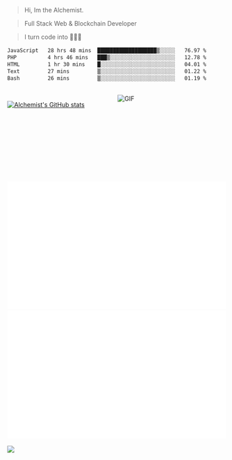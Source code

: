 > Hi, Im the Alchemist.

> Full Stack Web & Blockchain Developer

> I turn code into 💎💎💎

<!--START_SECTION:waka-->
```text
JavaScript   28 hrs 48 mins  ███████████████████▒░░░░░   76.97 % 
PHP          4 hrs 46 mins   ███▒░░░░░░░░░░░░░░░░░░░░░   12.78 % 
HTML         1 hr 30 mins    █░░░░░░░░░░░░░░░░░░░░░░░░   04.01 % 
Text         27 mins         ▒░░░░░░░░░░░░░░░░░░░░░░░░   01.22 % 
Bash         26 mins         ▒░░░░░░░░░░░░░░░░░░░░░░░░   01.19 % 
```
<!--END_SECTION:waka-->


<br />

<img align="right" alt="GIF" src="https://user-images.githubusercontent.com/5355808/139111924-210cc6fa-9fb1-4dac-929d-6324a5836a92.gif" width="250" height="200" />

[![Alchemist's GitHub stats](https://github-readme-stats.vercel.app/api?username=DrMaxis&show_icons=true&theme=outrun&count_private=true)](#)

![](https://raw.githubusercontent.com/DrMaxis/github-stats-transparent/output/generated/overview.svg)
![](https://raw.githubusercontent.com/DrMaxis/github-stats-transparent/output/generated/languages.svg)

 
<a href="https://count.getloli.com/"><img src="https://count.getloli.com/get/@:maxis-the-alchemist?theme=rule34"></a>
<!-- https://count.getloli.com/get/@alchemist?theme=rule34 -->
<br>


